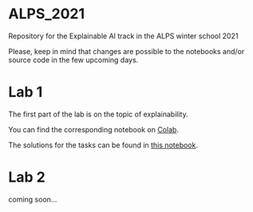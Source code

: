 # ALPS_2021
Repository for the Explainable AI track in the ALPS winter school 2021

Please, keep in mind that changes are possible to the notebooks and/or source code in the few upcoming days.

# Lab 1
The first part of the lab is on the topic of explainability.

You can find the corresponding notebook on [Colab](https://colab.research.google.com/drive/1M1-O8FnSARfE8nS35A_s3RQEyCUKdKNi?usp=sharing).

The solutions for the tasks can be found in [this notebook](https://colab.research.google.com/drive/1-aZ9-Kzkb_BVb-8vcvHBAAYy2iBk0khV?usp=sharing).

# Lab 2

coming soon...
